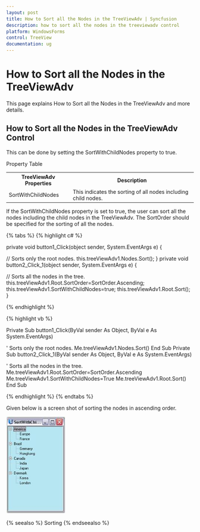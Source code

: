 ```yaml
---
layout: post
title: How to Sort all the Nodes in the TreeViewAdv | Syncfusion
description: how to sort all the nodes in the treeviewadv control
platform: WindowsForms
control: TreeView 
documentation: ug
---
```


# How to Sort all the Nodes in the TreeViewAdv

This page explains How to Sort all the Nodes in the TreeViewAdv and more details.

## How to Sort all the Nodes in the TreeViewAdv Control

This can be done by setting the SortWithChildNodes property to true.

Property Table

<table>
<tr>
<th>
TreeViewAdv Properties</th><th>
Description</th></tr>
<tr>
<td>
SortWithChildNodes</td><td>
This indicates the sorting of all nodes including child nodes.</td></tr>
</table>


If the SortWithChildNodes property is set to true, the user can sort all the nodes including the child nodes in the TreeViewAdv. The SortOrder should be specified for the sorting of all the nodes.

{% tabs %}
{% highlight c# %}

private void button1_Click(object sender, System.EventArgs e)
{

// Sorts only the root nodes.
   this.treeViewAdv1.Nodes.Sort();
}
private void button2_Click_1(object sender, System.EventArgs e)
{

// Sorts all the nodes in the tree.
   this.treeViewAdv1.Root.SortOrder=SortOrder.Ascending;
   this.treeViewAdv1.SortWithChildNodes=true;
   this.treeViewAdv1.Root.Sort();
}

{% endhighlight %}

{% highlight vb %}

Private Sub button1_Click(ByVal sender As Object, ByVal e As System.EventArgs)

' Sorts only the root nodes.
Me.treeViewAdv1.Nodes.Sort()
End Sub
Private Sub button2_Click_1(ByVal sender As Object, ByVal e As System.EventArgs)

' Sorts all the nodes in the tree.
Me.treeViewAdv1.Root.SortOrder=SortOrder.Ascending
Me.treeViewAdv1.SortWithChildNodes=True
Me.treeViewAdv1.Root.Sort()
End Sub

{% endhighlight %}
{% endtabs %}

Given below is a screen shot of sorting the nodes in ascending order.

![How-to-Sort-all-the-nodes-in-the-TreeViewAdv-contr_img1](How-to-Sort-all-the-nodes-in-the-TreeViewAdv-contr_images/How-to-Sort-all-the-nodes-in-the-TreeViewAdv-contr_img1.jpeg)

{% seealso %}
Sorting
{% endseealso %}

